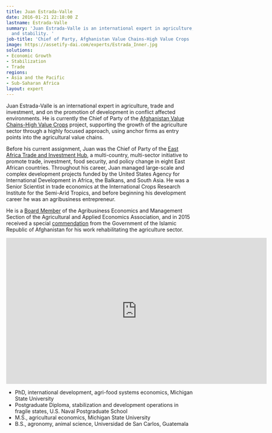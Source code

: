 ```yaml
---
title: Juan Estrada-Valle
date: 2016-01-21 22:18:00 Z
lastname: Estrada-Valle
summary: 'Juan Estrada-Valle is an international expert in agriculture, trade, investment,
  and stability. '
job-title: 'Chief of Party, Afghanistan Value Chains-High Value Crops '
image: https://assetify-dai.com/experts/Estrada_Inner.jpg
solutions:
- Economic Growth
- Stabilization
- Trade
regions:
- Asia and the Pacific
- Sub-Saharan Africa
layout: expert
---
```


Juan Estrada-Valle is an international expert in agriculture, trade and investment, and on the promotion of development in conflict affected environments. He is currently the Chief of Party of the [Afghanistan Value Chains-High Value Crops](https://www.dai.com/our-work/projects/afghanistan-value-chains-high-value-crops-avc-high-value-crops) project, supporting the growth of the agriculture sector through a highly focused approach, using anchor firms as entry points into the agricultural value chains.

Before his current assignment, Juan was the Chief of Party of the [East Africa Trade and Investment Hub](https://www.dai.com/our-work/projects/east-africa-trade-and-investment-hub-tih), a multi-country, multi-sector initiative to promote trade, investment, food security, and policy change in eight East African countries.
Throughout his career, Juan managed large-scale and complex development projects funded by the United States Agency for International Development in Africa, the Balkans, and South Asia. He was a Senior Scientist in trade economics at the International Crops Research Institute for the Semi-Arid Tropics, and before beginning his development career he was an agribusiness entrepreneur.

He is a [Board Member](https://www.dai.com/news/dai-juan-estrada-valle-elected-board-member-agribusiness-economics-and) of the Agribusiness Economics and Management Section of the Agricultural and Applied Economics Association, and in 2015 received a special [commendation](https://www.facebook.com/DAIGlobal/posts/10152684125290797) from the Government of the Islamic Republic of Afghanistan for his work rehabilitating the agriculture sector.

<iframe allowfullscreen="" frameborder="0" height="394" mozallowfullscreen="" src="https://player.vimeo.com/video/35273230?title=0&byline=0&portrait=0" webkitallowfullscreen="" width="703"></iframe>

* PhD, international development, agri-food systems economics, Michigan State University
* Postgraduate Diploma, stabilization and development operations in fragile states, U.S. Naval Postgraduate School
* M.S., agricultural economics, Michigan State University
* B.S., agronomy, animal science, Universidad de San Carlos, Guatemala